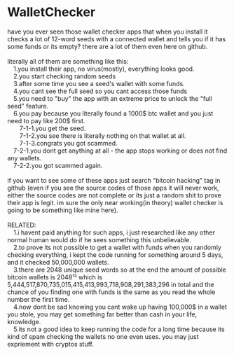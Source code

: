 # WalletChecker
have you ever seen those wallet checker apps that when you install it checks a lot of 12-word seeds with a connected wallet and tells you if it has some funds or its empty? there are a lot of them even here on github. 
<br>
<br>literally all of them are something like this: 
<br>&emsp;1.you install their app, no virus(mostly), everything looks good.
<br>&emsp;2.you start checking random seeds
<br>&emsp;3.after some time you see a seed's wallet with some funds.
<br>&emsp;4.you cant see the full seed so you cant access those funds
<br>&emsp;5.you need to "buy" the app with an extreme price to unlock the "full seed" feature.
<br>&emsp;6.you pay because you literally found a 1000$ btc wallet and you just need to pay like 200$ first.
<br>&emsp;&emsp;7-1-1.you get the seed.
<br>&emsp;&emsp;7-1-2.you see there is literally nothing on that wallet at all.
<br>&emsp;&emsp;7-1-3.congrats you got scammed.
<br>&emsp;7-2-1.you dont get anything at all - the app stops working or does not find any wallets.
<br>&emsp;7-2-2.you got scammed again.
<br>
<br>if you want to see some of these apps just search "bitcoin hacking" tag in github (even if you see the source codes of those apps it will never work, either the source codes are not complete or its just a random shit to prove their app is legit. im sure the only near working(in theory) wallet checker is going to be something like mine here).
<br>
<br>RELATED:
<br>&emsp;1.i havent paid anything for such apps, i just researched like any other normal human would do if he sees something this unbelievable.
<br>&emsp;2.to prove its not possible to get a wallet with funds when you randomly checking everything, i kept the code running for something around 5 days, and it checked 50,000,000 wallets.
<br>&emsp;3.there are 2048 unique seed words so at the end the amount of possible bitcoin wallets is 2048¹² which is 5,444,517,870,735,015,415,413,993,718,908,291,383,296 in total and the chance of you finding one with funds is the same as you read the whole number the first time.
<br>&emsp;4.now dont be sad knowing you cant wake up having 100,000$ in a wallet you stole, you may get something far better than cash in your life, knowledge.
<br>&emsp;5.its not a good idea to keep running the code for a long time because its kind of spam checking the wallets no one even uses. you may just expriement with cryptos stuff.
